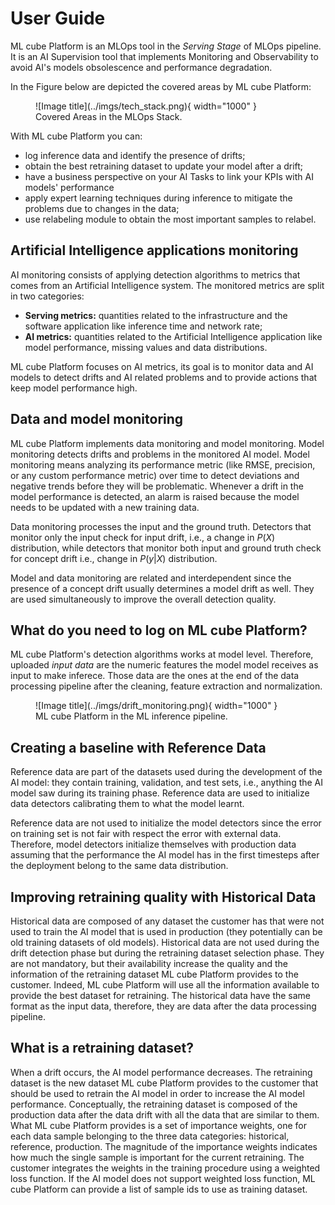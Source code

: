 # User Guide

ML cube Platform is an MLOps tool in the *Serving Stage* of MLOps pipeline.
It is an AI Supervision tool that implements Monitoring and Observability to avoid AI's models obsolescence and performance degradation.

In the Figure below are depicted the covered areas by ML cube Platform:
<figure markdown>
  ![Image title](../imgs/tech_stack.png){ width="1000" }
  <figcaption>Covered Areas in the MLOps Stack.</figcaption>
</figure>

With ML cube Platform you can:

- log inference data and identify the presence of drifts;
- obtain the best retraining dataset to update your model after a drift;
- have a business perspective on your AI Tasks to link your KPIs with AI models' performance
- apply expert learning techniques during inference to mitigate the problems due to changes in the data;
- use relabeling module to obtain the most important samples to relabel.

## Artificial Intelligence applications monitoring
AI monitoring consists of applying detection algorithms to metrics that comes from an Artificial Intelligence system.
The monitored metrics are split in two categories:

- **Serving metrics:** quantities related to the infrastructure and the software application like inference time and network rate;
- **AI metrics:** quantities related to the Artificial Intelligence application like model performance, missing values and data distributions.
 
ML cube Platform focuses on AI metrics, its goal is to monitor data and AI models to detect drifts and AI related problems and to provide actions that keep model performance high.
 
## Data and model monitoring
ML cube Platform implements data monitoring and model monitoring. 
Model monitoring detects drifts and problems in the monitored AI model.
Model monitoring means analyzing its performance metric (like RMSE, precision, or any custom performance metric) over time to detect deviations and negative trends before they will be problematic.
Whenever a drift in the model performance is detected, an alarm is raised because the model needs to be updated with a new training data.
 
Data monitoring processes the input and the ground truth.
Detectors that monitor only the input check for input drift, i.e., a change in $P(X)$ distribution, while detectors that monitor both input and ground truth check for concept drift i.e., change in $P(y | X)$ distribution.
 
Model and data monitoring are related and interdependent since the presence of a concept drift usually determines a model drift as well.
They are used simultaneously to improve the overall detection quality.
 
## What do you need to log on ML cube Platform?
ML cube Platform's detection algorithms works at model level.
Therefore, uploaded *input data* are the numeric features the model model receives as input to make inferece.
Those data are the ones at the end of the data processing pipeline after the cleaning, feature extraction and normalization.

<figure markdown>
  ![Image title](../imgs/drift_monitoring.png){ width="1000" }
  <figcaption>ML cube Platform in the ML inference pipeline.</figcaption>
</figure>


## Creating a baseline with Reference Data
Reference data are part of the datasets used during the development of the AI model: they contain training, validation, and test sets, i.e., anything the AI model saw during its training phase.
Reference data are used to initialize data detectors calibrating them to what the model learnt.
 
Reference data are not used to initialize the model detectors since the error on training set is not fair with respect the error with external data.
Therefore, model detectors initialize themselves with production data assuming that the performance the AI model has in the first timesteps after the deployment belong to the same data distribution.
 
## Improving retraining quality with Historical Data
Historical data are composed of any dataset the customer has that were not used to train the AI model that is used in production (they potentially can be old training datasets of old models).
Historical data are not used during the drift detection phase but during the retraining dataset selection phase.
They are not mandatory, but their availability increase the quality and the information of the retraining dataset ML cube Platform provides to the customer.
Indeed, ML cube Platform will use all the information available to provide the best dataset for retraining. 
The historical data have the same format as the input data, therefore, they are data after the data processing pipeline.
 
## What is a retraining dataset?
When a drift occurs, the AI model performance decreases.
The retraining dataset is the new dataset ML cube Platform provides to the customer that should be used to retrain the AI model in order to increase the AI model performance.
Conceptually, the retraining dataset is composed of the production data after the data drift with all the data that are similar to them.
What ML cube Platform provides is a set of importance weights, one for each data sample belonging to the three data categories: historical, reference, production.
The magnitude of the importance weights indicates how much the single sample is important for the current retraining.
The customer integrates the weights in the training procedure using a weighted loss function.
If the AI model does not support weighted loss function, ML cube Platform can provide a list of sample ids to use as training dataset.